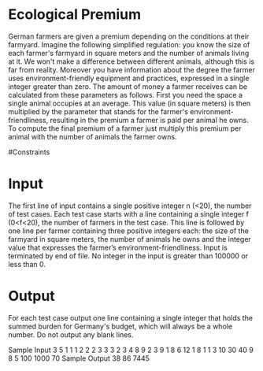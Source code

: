 # Ecological Premium

German farmers are given a premium depending on the conditions at their farmyard. Imagine the following simplified regulation: you know the size of each farmer's farmyard in square meters and the number of animals living at it. We won't make a difference between different animals, although this is far from reality. Moreover you have information about the degree the farmer uses environment-friendly equipment and practices, expressed in a single integer greater than zero. The amount of money a farmer receives can be calculated from these parameters as follows. First you need the space a single animal occupies at an average. This value (in square meters) is then multiplied by the parameter that stands for the farmer's environment-friendliness, resulting in the premium a farmer is paid per animal he owns. To compute the final premium of a farmer just multiply this premium per animal with the number of animals the farmer owns.

#Constraints

# Input
The first line of input contains a single positive integer n (<20), the number of test cases. Each test case starts with a line containing a single integer f (0<f<20), the number of farmers in the test case. This line is followed by one line per farmer containing three positive integers each: the size of the farmyard in square meters, the number of animals he owns and the integer value that expresses the farmer’s environment-friendliness. Input is terminated by end of file. No integer in the input is greater than 100000 or less than 0.
 
# Output
For each test case output one line containing a single integer that holds the summed burden for Germany's budget, which will always be a whole number. Do not output any blank lines.
 
Sample Input
3
5
1 1 1
2 2 2
3 3 3
2 3 4
8 9 2
3
9 1 8
6 12 1
8 1 1
3
10 30 40
9 8 5
100 1000 70
Sample Output
38
86
7445